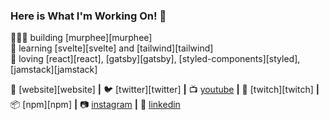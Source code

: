 ### Here is What I'm Working On! 👋

<!--
**Saied979/saied979** is a ✨ _special_ ✨ repository because its `README.md` (this file) appears on your GitHub profile.

Here are some ideas to get you started:

- 🔭 I’m currently working on ... Python Project
- 🌱 I’m currently learning ...Python
- 👯 I’m looking to collaborate on ... Python
- 🤔 I’m looking for help with ... Python Learning
- 💬 Ask me about ...Anything
- 📫 How to reach me: ... saiedanwar844@gmail.com
- 😄 Pronouns: ... He/Him
- ⚡ Fun fact: ... I am half Finish!!!
-->


👨🏼‍💻 building [murphee][murphee]  
🧠 learning [svelte][svelte] and [tailwind][tailwind]  
💜 loving [react][react], [gatsby][gatsby], [styled-components][styled], [jamstack][jamstack]  

🏡 [website][website] **|** 
🐦 [twitter][twitter] **|** 
📺 [youtube][youtube] **|** 
🎥 [twitch][twitch] **|** 
📦 [npm][npm] **|** 
📷 [instagram][instagram] **|** 
👔 [linkedin][linkedin]

[youtube]: https://youtube.com/bradgarropy
[instagram]: https://instagram.com/bradgarropy
[linkedin]: https://linkedin.com/in/bradgarropy
